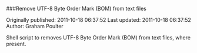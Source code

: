 ###Remove UTF-8 Byte Order Mark (BOM) from text files

Originally published: 2011-10-18 06:37:52
Last updated: 2011-10-18 06:37:52
Author: Graham Poulter

Shell script to removes UTF-8 Byte Order Mark (BOM) from text files, where present.